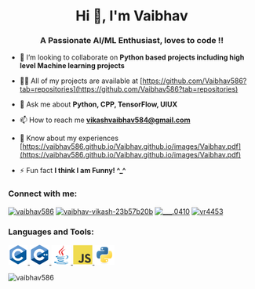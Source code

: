<h1 align="center">Hi 👋, I'm Vaibhav</h1>
<h3 align="center">A Passionate AI/ML Enthusiast, loves to code !!</h3>

- 👯 I’m looking to collaborate on **Python based projects including high level Machine learning projects**

- 👨‍💻 All of my projects are available at [https://github.com/Vaibhav586?tab=repositories](https://github.com/Vaibhav586?tab=repositories)

- 💬 Ask me about **Python, CPP, TensorFlow, UIUX**

- 📫 How to reach me **vikashvaibhav584@gmail.com**

- 📄 Know about my experiences [https://vaibhav586.github.io/Vaibhav.github.io/images/Vaibhav.pdf](https://vaibhav586.github.io/Vaibhav.github.io/images/Vaibhav.pdf)

- ⚡ Fun fact **I think I am Funny! ^_^**

<h3 align="left">Connect with me:</h3>
<p align="left">
<a href="https://twitter.com/vaibhav586" target="blank"><img align="center" src="https://raw.githubusercontent.com/rahuldkjain/github-profile-readme-generator/master/src/images/icons/Social/twitter.svg" alt="vaibhav586" height="30" width="40" /></a>
<a href="https://www.linkedin.com/in/vaibhav-rajiv-kumar-53177a333/" target="blank"><img align="center" src="https://raw.githubusercontent.com/rahuldkjain/github-profile-readme-generator/master/src/images/icons/Social/linked-in-alt.svg" alt="vaibhav-vikash-23b57b20b" height="30" width="40" /></a>
<a href="https://instagram.com/___.0410" target="blank"><img align="center" src="https://raw.githubusercontent.com/rahuldkjain/github-profile-readme-generator/master/src/images/icons/Social/instagram.svg" alt="___.0410" height="30" width="40" /></a>
<a href="https://www.hackerrank.com/vr4453" target="blank"><img align="center" src="https://raw.githubusercontent.com/rahuldkjain/github-profile-readme-generator/master/src/images/icons/Social/hackerrank.svg" alt="vr4453" height="30" width="40" /></a>
</p>

<h3 align="left">Languages and Tools:</h3>
<p align="left"> <a href="https://www.cprogramming.com/" target="_blank" rel="noreferrer"> <img src="https://raw.githubusercontent.com/devicons/devicon/master/icons/c/c-original.svg" alt="c" width="40" height="40"/> </a> <a href="https://www.w3schools.com/cpp/" target="_blank" rel="noreferrer"> <img src="https://raw.githubusercontent.com/devicons/devicon/master/icons/cplusplus/cplusplus-original.svg" alt="cplusplus" width="40" height="40"/> </a> <a href="https://www.java.com" target="_blank" rel="noreferrer"> <img src="https://raw.githubusercontent.com/devicons/devicon/master/icons/java/java-original.svg" alt="java" width="40" height="40"/> </a> <a href="https://developer.mozilla.org/en-US/docs/Web/JavaScript" target="_blank" rel="noreferrer"> <img src="https://raw.githubusercontent.com/devicons/devicon/master/icons/javascript/javascript-original.svg" alt="javascript" width="40" height="40"/> </a> <a href="https://www.python.org" target="_blank" rel="noreferrer"> <img src="https://raw.githubusercontent.com/devicons/devicon/master/icons/python/python-original.svg" alt="python" width="40" height="40"/> </a> </p>

<p><img align="center" src="https://github-readme-streak-stats.herokuapp.com/?user=vaibhav586" alt="vaibhav586" /></p>
